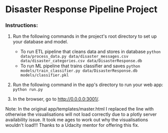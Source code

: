# Disaster Response Pipeline Project

### Instructions:
1. Run the following commands in the project's root directory to set up your database and model.

    - To run ETL pipeline that cleans data and stores in database
        `python data/process_data.py data/disaster_messages.csv data/disaster_categories.csv data/DisasterResponse.db`
    - To run ML pipeline that trains classifier and saves
        `python models/train_classifier.py data/DisasterResponse.db models/classifier.pkl`

2. Run the following command in the app's directory to run your web app:
    `python run.py`

3. In the browser, go to http://0.0.0.0:3001/.

Note: In the original app/templates/master.html I replaced the line <script src="https://d14fo0winaifog.cloudfront.net/plotly-basic.js"></script> with <script src="https://d14fo0winaifog.cloudfront.net/plotly-basic.js"></script> otherwise the visualisations will not load correctly due to a plotly server availability issue. It took me ages to work out why the visualisations wouldn't load!!! Thanks to a Udacity mentor for offering this fix.
